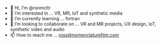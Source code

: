- 👋 Hi, I’m @rsnmcltr
- 👀 I’m interested in ... VR, MR, IoT and synthetic media
- 🌱 I’m currently learning ... fortran
- 💞️ I’m looking to collaborate on ... VR and MR projects, UX design, IoT, synthetic video and audio
- 📫 How to reach me ... ross@nomenclaturefilm.com

<!---
rsnmcltr/rsnmcltr is a ✨ special ✨ repository because its `README.md` (this file) appears on your GitHub profile.
You can click the Preview link to take a look at your changes.
--->
